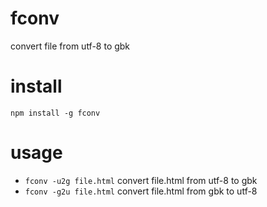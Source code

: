 # fconv
convert file from utf-8 to gbk

# install
`npm install -g fconv`

# usage
* `fconv -u2g file.html`
convert file.html from utf-8 to gbk
* `fconv -g2u file.html`
convert file.html from gbk to utf-8